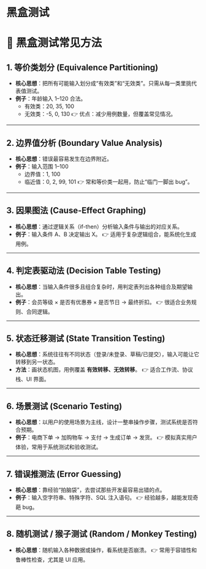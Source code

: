 # 黑盒测试

# 🧩 黑盒测试常见方法

## 1. **等价类划分 (Equivalence Partitioning)**

- **核心思想**：把所有可能输入划分成“有效类”和“无效类”。只需从每一类里挑代表值测试。
- **例子**：年龄输入 1–120 合法。
  - 有效类：20, 35, 100
  - 无效类：-5, 0, 130
     👉 优点：减少用例数量，但覆盖常见情况。

------

## 2. **边界值分析 (Boundary Value Analysis)**

- **核心思想**：错误最容易发生在边界附近。
- **例子**：输入范围 1–100
  - 边界值：1, 100
  - 临近值：0, 2, 99, 101
     👉 常和等价类一起用，防止“临门一脚出 bug”。

------

## 3. **因果图法 (Cause-Effect Graphing)**

- **核心思想**：通过逻辑关系（if-then）分析输入条件与输出的对应关系。
- **例子**：输入条件 A、B 决定输出 X。
   👉 适用于复杂逻辑组合，能系统化生成用例。

------

## 4. **判定表驱动法 (Decision Table Testing)**

- **核心思想**：当输入条件很多且组合复杂时，用判定表列出各种组合及期望输出。
- **例子**：会员等级 × 是否有优惠券 × 是否节日 → 最终折扣。
   👉 很适合业务规则、合同逻辑。

------

## 5. **状态迁移测试 (State Transition Testing)**

- **核心思想**：系统往往有不同状态（登录/未登录、草稿/已提交），输入可能让它转移到另一状态。
- **方法**：画状态机图，用例覆盖 **有效转移、无效转移**。
   👉 适合工作流、协议栈、UI 界面。

------

## 6. **场景测试 (Scenario Testing)**

- **核心思想**：以用户的使用场景为主线，设计一整串操作步骤，测试系统是否符合预期。
- **例子**：电商下单 → 加购物车 → 支付 → 生成订单 → 发货。
   👉 模拟真实用户体验，常用于系统测试和验收测试。

------

## 7. **错误推测法 (Error Guessing)**

- **核心思想**：靠经验“拍脑袋”，去尝试那些开发最容易出错的点。
- **例子**：输入空字符串、特殊字符、SQL 注入语句。
   👉 经验越多，越能发现奇葩 bug。

------

## 8. **随机测试 / 猴子测试 (Random / Monkey Testing)**

- **核心思想**：随机输入各种数据或操作，看系统是否崩溃。
   👉 常用于容错性和鲁棒性检查，尤其是 UI 应用。